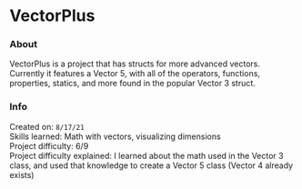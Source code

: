 # VectorPlus

### About

VectorPlus is a project that has structs for more advanced vectors. Currently it features a Vector 5, with all of the operators, functions, properties, statics, and more found in the popular Vector 3 struct.

### Info

Created on: `8/17/21`  
Skills learned: Math with vectors, visualizing dimensions  
Project difficulty: 6/9  
Project difficulty explained: I learned about the math used in the Vector 3 class, and used that knowledge to create a Vector 5 class (Vector 4 already exists)
